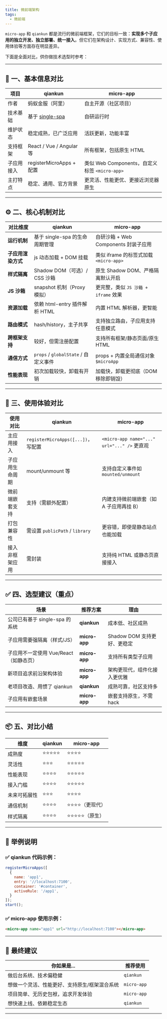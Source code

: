 ```yaml
---
title: 微前端架构
tags:
  - 微前端
---
```




`micro-app` 和 `qiankun` 都是流行的微前端框架，它们的目标一致：**实现多个子应用的独立开发、独立部署、统一接入**。但它们在架构设计、实现方式、兼容性、使用体验等方面存在明显差异。

下面是全面对比，供你做技术选型时参考：

---

## 🧱 一、基本信息对比

| 项目    | qiankun                                     | micro-app                             |
| ----- | ------------------------------------------- | ------------------------------------- |
| 作者    | 蚂蚁金服（阿里）                                    | 自主开源（社区项目）                            |
| 技术基础  | 基于 [single-spa](https://single-spa.js.org/) | 自研运行时                                 |
| 维护状态  | 稳定成熟，已广泛应用                                  | 活跃更新，功能丰富                             |
| 支持框架  | React / Vue / Angular 等                     | 所有框架，包括原生 HTML                        |
| 子应用接入 | registerMicroApps + 配置                      | 类似 Web Components，自定义标签 `<micro-app>` |
| 主打特点  | 稳定、通用、官方背景                                  | 更灵活、性能更优、更接近浏览器原生                     |

---

## ⚙️ 二、核心机制对比

| 对比维度        | qiankun                         | micro-app                      |
| ----------- | ------------------------------- | ------------------------------ |
| **运行机制**    | 基于 single-spa 的生命周期管理           | 自研沙箱 + Web Components 封装子应用    |
| **子应用渲染方式** | js 动态加载 + DOM 挂载                | 类似 iframe 的标签式加载 `<micro-app>` |
| **样式隔离**    | Shadow DOM（可选）/ CSS 沙箱          | 原生 Shadow DOM、严格隔离默认开启         |
| **JS 沙箱**   | snapshot 机制（Proxy 模拟）           | 更完整，类似 `JS 沙箱 + iframe` 效果     |
| **资源加载**    | 依赖 html-entry 插件解析 HTML         | 内置 HTML 解析器，更智能                |
| **路由模式**    | hash/history，主子共享               | 支持独立路由，子应用支持任意模式               |
| **跨框架支持**   | 较好，但需注册配置                       | 支持所有框架/静态页面/原生 HTML            |
| **通信方式**    | `props` / `globalState` / 自定义事件 | props + 内置全局通信对象 `$microApp`   |
| **性能表现**    | 初次加载较快，卸载有开销                    | 加载快，卸载更彻底（DOM 移除即销毁）           |

---

## 🚀 三、使用体验对比

| 使用对比    | qiankun                        | micro-app                                |
| ------- | ------------------------------ | ---------------------------------------- |
| 主应用接入   | `registerMicroApps([...])`，写配置 | `<micro-app name="..." url="..." />` 更直观 |
| 子应用生命周期 | mount/unmount 等                | 支持自定义事件如 `mounted/unmount`               |
| 微前端嵌套支持 | 支持（需额外配置）                      | 内建支持微前端嵌套（如 A 子应用再挂 B）                   |
| 打包兼容性   | 需设置 `publicPath` / `library`   | 更容错，即使是静态站点也能加载                          |
| 接入非框架应用 | 需封装                            | 支持纯 HTML 或静态页直接接入                        |

---

## ✅ 四、选型建议（重点）

| 场景                       | 推荐方案          | 理由                  |
| ------------------------ | ------------- | ------------------- |
| 公司已有基于 single-spa 的系统    | **qiankun**   | 成本低、社区成熟            |
| 子应用需要强隔离（样式/JS）          | **micro-app** | Shadow DOM 支持更好、更稳定 |
| 子应用不一定使用 Vue/React（如静态页） | **micro-app** | 支持所有类型子应用           |
| 新项目追求前沿架构体验              | **micro-app** | 架构更现代，组件化接入更优雅      |
| 老项目改造、用惯了 qiankun        | **qiankun**   | 成熟可靠，社区支持多          |
| 子应用有嵌套场景                 | **micro-app** | 嵌套支持原生，不需 hack      |

---

## 📦 五、对比小结

| 维度     | qiankun | micro-app |
| ------ | ------- | --------- |
| 成熟度    | ⭐⭐⭐⭐⭐   | ⭐⭐⭐⭐      |
| 灵活性    | ⭐⭐⭐     | ⭐⭐⭐⭐⭐     |
| 性能表现   | ⭐⭐⭐⭐    | ⭐⭐⭐⭐⭐     |
| 接入门槛   | ⭐⭐⭐⭐    | ⭐⭐⭐⭐⭐     |
| 未来可拓展性 | ⭐⭐⭐     | ⭐⭐⭐⭐      |
| 通信机制   | ⭐⭐⭐⭐    | ⭐⭐⭐⭐（更现代） |
| 样式隔离   | ⭐⭐⭐⭐    | ⭐⭐⭐⭐⭐（原生） |

---

## 🧩 举例说明

### ✅ qiankun 代码示例：

```js
registerMicroApps([
  {
    name: 'app1',
    entry: '//localhost:7100',
    container: '#container',
    activeRule: '/app1',
  }
]);
start();
```

### ✅ micro-app 使用示例：

```html
<micro-app name="app1" url="http://localhost:7100"></micro-app>
```

---

## 🎯 最终建议

| 你如果是...                 | 推荐使用        |
| ----------------------- | ----------- |
| 做后台系统、技术偏稳健             | `qiankun`   |
| 想做一个灵活、性能更好、支持原生/框架混合系统 | `micro-app` |
| 项目简单、无历史包袱，追求开发体验       | `micro-app` |
| 想快速上线、依赖稳定生态            | `qiankun`   |

---

